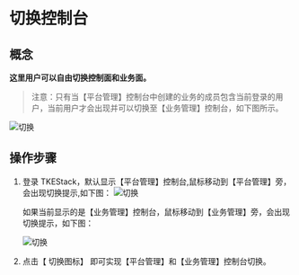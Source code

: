 # 切换控制台

## 概念

**这里用户可以自由切换控制面和业务面。**

> 注意：只有当【平台管理】控制台中创建的业务的成员包含当前登录的用户，当前用户才会出现并可以切换至【业务管理】控制台，如下图所示。

![切换](../../../images/切换前提.png)

## 操作步骤

1. 登录 TKEStack，默认显示【平台管理】控制台,鼠标移动到【平台管理】旁，会出现切换提示,如下图：
   ![切换](../../../images/切换.png)

    如果当前显示的是【业务管理】控制台，鼠标移动到【业务管理】旁，会出现切换提示，如下图：

    ![切换](../../../images/切换-1.png)

2. 点击【 切换图标】 即可实现【平台管理】和【业务管理】控制台切换。
